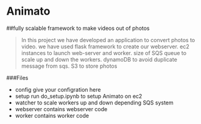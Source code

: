 # Animato

##fully scalable framework to make videos out of photos

>In this project we have developed an application to convert photos to video.
>we have used flask framework to create our webserver. ec2 instances to launch web-server
>and worker. size of SQS queue to scale up and down the workers. dynamoDB to avoid duplicate
>message from sqs. S3 to store photos

###Files

* config	give your configration here
* setup  	run do_setup.ipynb to setup Animato on ec2
* watcher	to scale workers up and down depending SQS system
* webserver	contains webserver code
* worker        contains worker code




